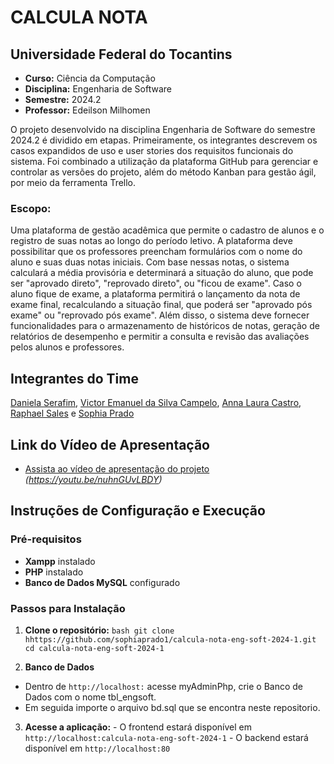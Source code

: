 
# CALCULA NOTA

## Universidade Federal do Tocantins

- **Curso:** Ciência da Computação
- **Disciplina:** Engenharia de Software
- **Semestre:** 2024.2
- **Professor:** Edeilson Milhomen

O projeto desenvolvido na disciplina Engenharia de Software do semestre 2024.2 é dividido em etapas. Primeiramente, os integrantes descrevem os casos expandidos de uso e user stories dos requisitos funcionais do sistema. Foi combinado a utilização da plataforma GitHub para gerenciar e controlar as versões do projeto, além do método Kanban para gestão ágil, por meio da ferramenta Trello.

### Escopo:

Uma plataforma de gestão acadêmica que permite o cadastro de alunos e o registro de suas notas ao longo do período letivo. A plataforma deve possibilitar que os professores preencham formulários com o nome do aluno e suas duas notas iniciais. Com base nessas notas, o sistema calculará a média provisória e determinará a situação do aluno, que pode ser "aprovado direto", "reprovado direto", ou "ficou de exame". Caso o aluno fique de exame, a plataforma permitirá o lançamento da nota de exame final, recalculando a situação final, que poderá ser "aprovado pós exame" ou "reprovado pós exame". Além disso, o sistema deve fornecer funcionalidades para o armazenamento de históricos de notas, geração de relatórios de desempenho e permitir a consulta e revisão das avaliações pelos alunos e professores.

## Integrantes do Time

 [Daniela Serafim](https://github.com/daniserafs),
 [Victor Emanuel da Silva Campelo](https://github.com/Victorcampelo14),
 [Anna Laura Castro](https://github.com/annalaura2),
 [Raphael Sales](https://github.com/raphaelsales) e
 [Sophia Prado](https://github.com/sophiaprado1)

 ## Link do Vídeo de Apresentação
 
 - [Assista ao vídeo de apresentação do projeto](#) _(https://youtu.be/nuhnGUvLBDY)_
 
 ## Instruções de Configuração e Execução
 
 ### Pré-requisitos
 
 - **Xampp** instalado
 - **PHP**  instalado
 - **Banco de Dados MySQL** configurado
 
 ### Passos para Instalação
 
   1. **Clone o repositório:**
    ```bash
    git clone hhttps://github.com/sophiaprado1/calcula-nota-eng-soft-2024-1.git
    cd calcula-nota-eng-soft-2024-1
    ```

   2. **Banco de Dados**
   - Dentro de `http://localhost:` acesse myAdminPhp, crie o Banco de Dados com o nome tbl_engsoft. 
   - Em seguida importe o arquivo bd.sql que se encontra neste repositorio. 

   3. **Acesse a aplicação:**
    - O frontend estará disponível em `http://localhost:calcula-nota-eng-soft-2024-1`
    - O backend estará disponível em `http://localhost:80` 
 
 

 